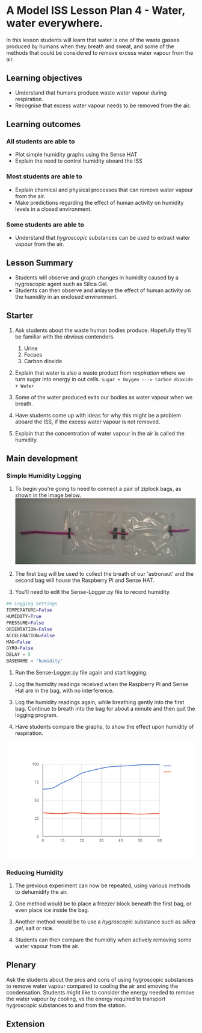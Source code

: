 # A Model ISS Lesson Plan 4 - Water, water everywhere.

In this lesson students will learn that water is one of the waste gasses produced by humans when they breath and sweat, and some of the methods that could be considered to remove excess water vapour from the air.

## Learning objectives

- Understand that humans produce waste water vapour during respiration.
- Recognise that excess water vapour needs to be removed from the air.

## Learning outcomes

### All students are able to

- Plot simple humidity graphs using the Sense HAT
- Explain the need to control humidity aboard the ISS

### Most students are able to

- Explain chemical and physical processes that can remove water vapour from the air.
- Make predictions regarding the effect of human activity on humidity levels in a closed environment.

### Some students are able to

- Understand that *hygroscopic* substances can be used to extract water vapour from the air.

## Lesson Summary

- Students will observe and graph changes in humidity caused by a hygroscopic agent such as Silica Gel.
- Students can then observe and anlayse the effect of human activity on the humidity in an enclosed environment.

## Starter

1. Ask students about the waste human bodies produce. Hopefully they'll be familiar with the obvious contenders.
    1. Urine
    2. Fecaes
    3. Carbon dioxide.

2. Explain that water is also a waste product from *respiration* where we turn sugar into energy in out cells.
        ```
        Sugar + Oxygen ---> Carbon dioxide + Water
        ```

3. Some of the water produced exits our bodies as water vapour when we breath.

4. Have students come up with ideas for why this might be a problem aboard the ISS, if the excess water vapour is not removed.

5. Explain that the concentration of water vapour in the air is called the humidity.

## Main development

### Simple Humidity Logging

1. To begin you're going to need to connect a pair of ziplock bags, as shown in the image below.
![bags](images/bags.jpg)

1. The first bag will be used to collect the breath of our 'astronaut' and the second bag will house the Raspberry Pi and Sense HAT.

1. You'll need to edit the Sense-Logger.py file to record humidity.

```python
## Logging Settings
TEMPERATURE=False
HUMIDITY=True
PRESSURE=False
ORIENTATION=False
ACCELERATION=False
MAG=False
GYRO=False
DELAY = 5
BASENAME = "humidity"
```
1. Run the Sense-Logger.py file again and start logging.

1. Log the humidity readings received when the Raspberry Pi and Sense Hat are in the bag, with no interference.

1. Log the humidity readings again, while breathing gently into the first bag. Continue to breath into the bag for about a minute and then quit the logging program.

1. Have students compare the graphs, to show the effect upon humidity of respiration.

![humidity](images/chart.png)

### Reducing Humidity

1. The previous experiment can now be repeated, using various methods to dehumidify the air.

1. One method would be to place a freezer block beneath the first bag, or even place ice inside the bag.

1. Another method would be to use a *hygroscopic* substance such as *silica gel*, salt or rice.

1. Students can then compare the humidity when actively removing some water vapour from the air.

## Plenary

Ask the students about the pros and cons of using hygroscopic substances to remove water vapour compared to cooling the air and emoving the condensation. Students might like to consider the energy needed to remove the water vapour by cooling, vs the energy required to transport hygroscopic substances to and from the station.

## Extension

